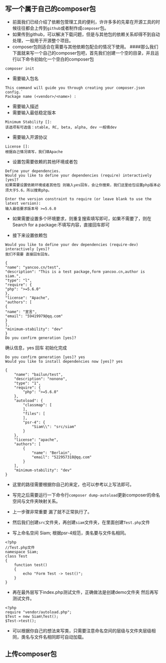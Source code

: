 ## 写一个属于自己的composer包
* 前面我们已经介绍了依赖包管理工具的便利，许许多多的先辈在开源工具的时候往往都会上传到`github`或者制作成`composer`包。
* 如果传到github，可以解决下载问题，但是与其他包的依赖关系却得不到自动处理，一般用于开源整个项目。
* composer包则适合在需要与其他依赖包配合的情况下使用。
####那么我们下面就来写一个自己的composer包吧，首先我们创建一个空的目录，并且运行以下命令初始化一个空白的composer包
```
composer init
```
* 需要输入包名
```
This command will guide you through creating your composer.json config.`
Package name (<vendor>/<name>) :
```
* 需要输入描述
* 需要输入最低稳定版本
````
Minimum Stability []:
该选项有可选值：stable, RC, beta, alpha, dev 一般填dev
````
* 需要输入开源协议
````
License []:
根据自己情况填写，我们填Apache
````

* 设置包需要依赖的其他环境或者包
````
Define your dependencies.
Would you like to define your dependencies (require) interactively [yes]?
如果需要设置依赖环境或者其他包 则输入yes回车，会让你搜索，我们这里给包设置php版本必须大于5.6，所以搜索php。

Enter the version constraint to require (or leave blank to use the latest version):
输入最低要求版本号 >=5.6.0
````

* 如果需要设置多个环境要求，则重复搜索填写即可，如果不需要了，则在Search for a package:不填写内容，直接回车即可

* 接下来设置依赖包
````
Would you like to define your dev dependencies (require-dev) interactively [yes]?
我们不需要 直接回车回车。
````
````
{
"name": "yancoo.cn/test",
"description": "This is a test package,form yancoo.cn,author is siam.",
"type": "l",
"require": {
"php": ">=5.6.0"
},
"license": "Apache",
"authors": [
{
"name": "宣言",
"email": "59419979@qq.com"
}
],
"minimum-stability": "dev"
}
Do you confirm generation [yes]?
````
确认信息，yes 回车 初始化完成

````
Do you confirm generation [yes]? yes
Would you like to install dependencies now [yes]? yes
````

````
{
    "name": "bailun/test",
    "description": "nonono",
    "type": "1",
    "require": {
        "php": ">=5.6.0"
    },
    "autoload": {
        "classmap": [
        ],
        "files": [
        ],
        "psr-4": {
            "Siam\\": "src/siam"
        }
    },
    "license": "apache",
    "authors": [
        {
            "name": "Berlain",
            "email": "522957318@qq.com"
        }
    ],
    "minimum-stability": "dev"
}
````
* 这里的路径需要根据你自己的来定，也可以参考以上写法即可。

* 写完之后需要运行一下命令行`composer dump-autoload`更新composer的命名空间与文件夹映射关系。
* 上一步骤非常重要 漏了就不正常执行了。
* 然后我们创建`src`文件夹，再创建`siam`文件夹，在里面创建`Test.php`文件
* 写上命名空间 Siam; 根据psr-4规范，类名要与文件名相同。

````
<?php
//Test.php文件
namespace Siam;
class Test
{
    function test()
    {
        echo "Form Test -> test()";
    }
}
````
* 再在最外层写下index.php测试文件，正确做法是创建demo文件夹 然后再写测试文件。
````
<?php
require "vendor/autoload.php";
$Test = new Siam\Test();
$Test->test();
````
* 可以根据你自己的想法来写类，只需要注意命名空间的层级与文件夹层级相同，类名与文件名相同即可自动加载。
## 上传composer包
